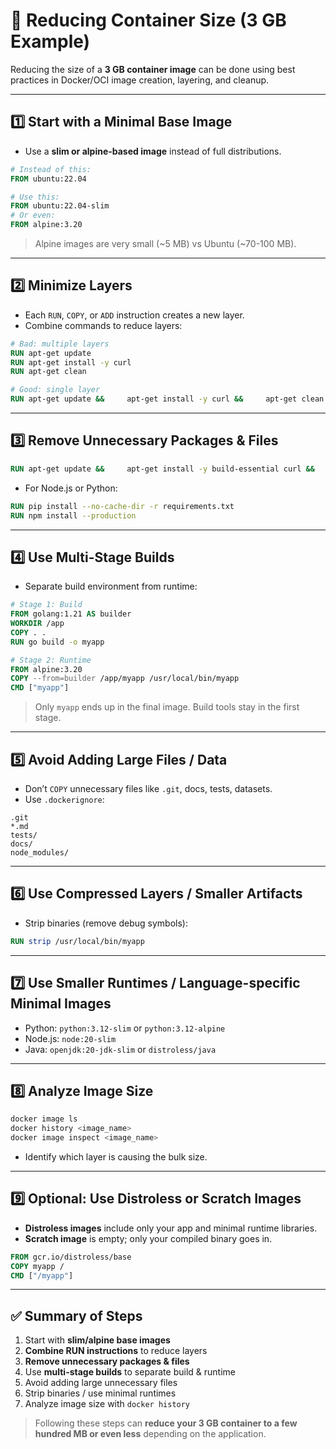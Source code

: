 # 🐳 Reducing Container Size (3 GB Example)

Reducing the size of a **3 GB container image** can be done using best practices in Docker/OCI image creation, layering, and cleanup.

---

## 1️⃣ Start with a Minimal Base Image
- Use a **slim or alpine-based image** instead of full distributions.
```dockerfile
# Instead of this:
FROM ubuntu:22.04

# Use this:
FROM ubuntu:22.04-slim
# Or even:
FROM alpine:3.20
```
> Alpine images are very small (~5 MB) vs Ubuntu (~70-100 MB).

---

## 2️⃣ Minimize Layers
- Each `RUN`, `COPY`, or `ADD` instruction creates a new layer.
- Combine commands to reduce layers:
```dockerfile
# Bad: multiple layers
RUN apt-get update
RUN apt-get install -y curl
RUN apt-get clean

# Good: single layer
RUN apt-get update &&     apt-get install -y curl &&     apt-get clean &&     rm -rf /var/lib/apt/lists/*
```

---

## 3️⃣ Remove Unnecessary Packages & Files
```dockerfile
RUN apt-get update &&     apt-get install -y build-essential curl &&     apt-get remove --purge -y build-essential &&     apt-get clean &&     rm -rf /var/lib/apt/lists/* /tmp/* /var/tmp/*
```
- For Node.js or Python:
```dockerfile
RUN pip install --no-cache-dir -r requirements.txt
RUN npm install --production
```

---

## 4️⃣ Use Multi-Stage Builds
- Separate build environment from runtime:
```dockerfile
# Stage 1: Build
FROM golang:1.21 AS builder
WORKDIR /app
COPY . .
RUN go build -o myapp

# Stage 2: Runtime
FROM alpine:3.20
COPY --from=builder /app/myapp /usr/local/bin/myapp
CMD ["myapp"]
```
> Only `myapp` ends up in the final image. Build tools stay in the first stage.

---

## 5️⃣ Avoid Adding Large Files / Data
- Don’t `COPY` unnecessary files like `.git`, docs, tests, datasets.
- Use `.dockerignore`:
```
.git
*.md
tests/
docs/
node_modules/
```

---

## 6️⃣ Use Compressed Layers / Smaller Artifacts
- Strip binaries (remove debug symbols):
```dockerfile
RUN strip /usr/local/bin/myapp
```

---

## 7️⃣ Use Smaller Runtimes / Language-specific Minimal Images
- Python: `python:3.12-slim` or `python:3.12-alpine`  
- Node.js: `node:20-slim`  
- Java: `openjdk:20-jdk-slim` or `distroless/java`  

---

## 8️⃣ Analyze Image Size
```bash
docker image ls
docker history <image_name>
docker image inspect <image_name>
```
- Identify which layer is causing the bulk size.

---

## 9️⃣ Optional: Use Distroless or Scratch Images
- **Distroless images** include only your app and minimal runtime libraries.  
- **Scratch image** is empty; only your compiled binary goes in.
```dockerfile
FROM gcr.io/distroless/base
COPY myapp /
CMD ["/myapp"]
```

---

## ✅ Summary of Steps
1. Start with **slim/alpine base images**  
2. **Combine RUN instructions** to reduce layers  
3. **Remove unnecessary packages & files**  
4. Use **multi-stage builds** to separate build & runtime  
5. Avoid adding large unnecessary files  
6. Strip binaries / use minimal runtimes  
7. Analyze image size with `docker history`  

> Following these steps can **reduce your 3 GB container to a few hundred MB or even less** depending on the application.
